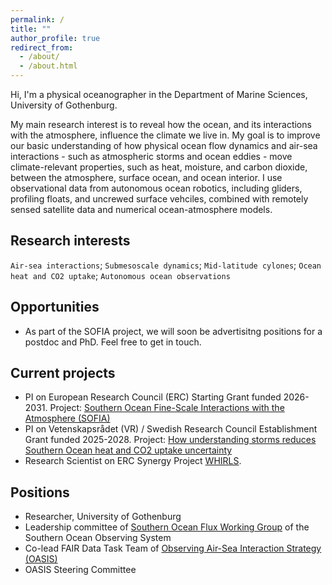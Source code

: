 ```yaml
---
permalink: /
title: ""
author_profile: true
redirect_from:
  - /about/
  - /about.html
---
```


Hi, I'm a physical oceanographer in the Department of Marine Sciences, University of Gothenburg. 

My main research interest is to reveal how the ocean, and its interactions with the atmosphere, influence the climate we live in. My goal is to improve our basic understanding of how physical ocean flow dynamics and air-sea interactions - such as atmospheric storms and ocean eddies - move climate-relevant properties, such as heat, moisture, and carbon dioxide, between the atmosphere, surface ocean, and ocean interior. I use observational data from autonomous ocean robotics, including gliders, profiling floats, and uncrewed surface vehciles, combined with remotely sensed satellite data and numerical ocean-atmosphere models. 

## Research interests
`Air-sea interactions`; `Submesoscale dynamics`; `Mid-latitude cylones`; `Ocean heat and CO2 uptake`; `Autonomous ocean observations`

## Opportunities
- As part of the SOFIA project, we will soon be advertisitng positions for a postdoc and PhD. Feel free to get in touch.


## Current projects
- PI on European Research Council (ERC) Starting Grant funded 2026-2031. Project: [Southern Ocean Fine-Scale Interactions with the Atmosphere (SOFIA)](https://www.gu.se/en/news/erc-starting-grant-to-research-on-southern-oceans-critical-climate-function)
- PI on Vetenskapsrådet (VR) / Swedish Research Council Establishment Grant funded 2025-2028. Project: [How understanding storms reduces Southern Ocean heat and CO2 uptake uncertainty](https://www.gu.se/en/research/how-understanding-storms-reduces-southern-ocean-heat-and-co2-uptake-uncertainty)
- Research Scientist on ERC Synergy Project [WHIRLS](www.whirls.eu).

## Positions
- Researcher, University of Gothenburg
- Leadership committee of [Southern Ocean Flux Working Group](https://soos.aq/activities/cwg/soflux) of the Southern Ocean Observing System
- Co-lead FAIR Data Task Team of [Observing Air-Sea Interaction Strategy (OASIS)](www.airseaobs.org)
- OASIS Steering Committee



